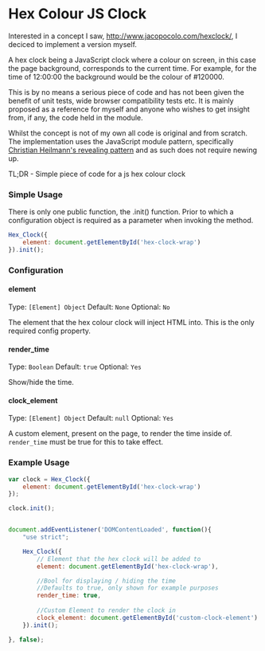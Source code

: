 Hex Colour JS Clock
============


Interested in a concept I saw, http://www.jacopocolo.com/hexclock/, I deciced to implement a version myself.

A hex clock being a JavaScript clock where a colour on screen, in this case the page background, corresponds to the current time. For example, for the time of 12:00:00 the background would be the colour of #120000.

This is by no means a serious piece of code and has not been given the benefit of unit tests, wide browser compatibility tests etc. It is mainly proposed as a reference for myself and anyone who wishes to get insight from, if any, the code held in the module. 

Whilst the concept is not of my own all code is original and from scratch. The implementation uses the JavaScript module pattern, specifically [Christian Heilmann's revealing pattern](http://addyosmani.com/resources/essentialjsdesignpatterns/book/#revealingmodulepatternjavascript "Revealing Pattern reference") and as such does not require newing up.

TL;DR - Simple piece of code for a js hex colour clock


### Simple Usage

There is only one public function, the .init() function. Prior to which a configuration object is required as a parameter when invoking the method.

```js
Hex_Clock({
    element: document.getElementById('hex-clock-wrap')
}).init();
```

### Configuration


#### element

Type: `[Element] Object`
Default: `None`
Optional: `No`

The element that the hex colour clock will inject HTML into. 
This is the only required config property.


#### render_time

Type: `Boolean`
Default: `true`
Optional: `Yes`

Show/hide the time.


#### clock_element

Type: `[Element] Object`
Default: `null`
Optional: `Yes`

A custom element, present on the page, to render the time inside of. `render_time` must be true for this to take effect.


### Example Usage
```js
var clock = Hex_Clock({
    element: document.getElementById('hex-clock-wrap')
});

clock.init();
```
```js

document.addEventListener('DOMContentLoaded', function(){
    "use strict";

    Hex_Clock({
        // Element that the hex clock will be added to
        element: document.getElementById('hex-clock-wrap'),

        //Bool for displaying / hiding the time
        //Defaults to true, only shown for example purposes
        render_time: true,
        
        //Custom Element to render the clock in
        clock_element: document.getElementById('custom-clock-element')
    }).init();

}, false);
```
